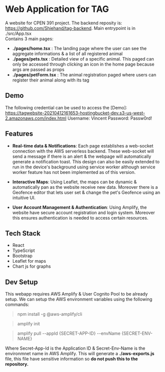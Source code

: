 # Web Application for TAG

A website for CPEN 391 project. The backend reposity is: https://github.com/Shiehand/tag-backend. Main entrypoint is in ./src/App.tsx \
Contains 3 main pages:
   * **./pages/home.tsx** : The landing page where the user can see the aggregate informations & a list of all registered animal 
   * **./pages/pets.tsx** : Detailed view of a specific animal. This paged can only be accessed through clicking an icon in the home page because args are passed as props
   * **./pages/petForm.tsx** : The animal registration paged where users can register their animal along with its tag

## Demo
The following credential can be used to access the [Demo]: https://tagwebsite-20210412161653-hostingbucket-dev.s3-us-west-2.amazonaws.com/index.html
Username: Vincent
Password: Passw0rd!
   
## Features
* **Real-time data & Notifications**: Each page establishes a web-socket connection with the AWS serverless backend. These web-socket will send a message if there is an alert & the webpage will automatically generate a notification toast. This design can also be easily extended to run in the device's background using service worker although service worker feature has not been implemented as of this version.

* **Interactive Maps**: Using Leaflet, the maps can be dynamic & automatically pan as the website receive new data. Moreover there is a Geofence editor that lets user set & change the pet's Geofence using an intuitive UI.

* **User Account Management & Authentication**: Using Amplify, the website have secure account registration and login system. Moreover this ensures authentication is needed to access certain resources.

## Tech Stack
* React
* TypeScript
* Bootstrap
* Leaflet for maps
* Chart js for graphs

## Dev Setup
This webapp requires AWS Amplify & User Cognito Pool to be already setup. We can setup the AWS environment variables using the following commands:

> npm install -g @aws-amplify/cli

> amplify init

> amplify pull --appId {SECRET-APP-ID} --envName {SECRET-ENV-NAME}

Where Secret-App-Id is the Application ID & Secret-Env-Name is the environmnet name in AWS Amplify. This will generate a **./aws-exports.js** file, this file have sensitive information so **do not push this to the repository.**
